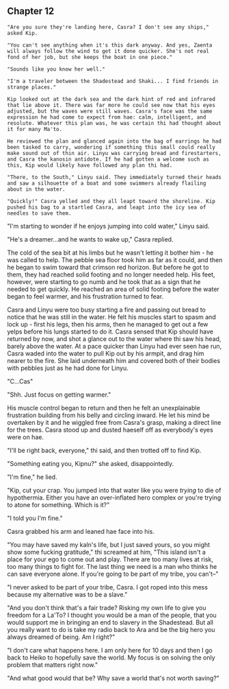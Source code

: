 <!--
- They bring water, bread, and radio earrings to the dumped.
- The saved go into the Shadestead to bring earrings to them.
- Casra announces haeself to everyone with one. (Lissa doesn't know, but gets suspicious and steals one from Setre.)
- Lissa becomes furious and orders Setre to round up anyone found with an earring to be sentenced to death.
 -->

## Chapter 12


	"Are you sure they're landing here, Casra? I don't see any ships," asked Kip.

	"You can't see anything when it's this dark anyway. And yes, Zaenta will always follow the wind to get it done quicker. She's not real fond of her job, but she keeps the boat in one piece."

	"Sounds like you know her well."

	"I'm a traveler between the Shadestead and Shaki... I find friends in strange places."

	Kip looked out at the dark sea and the dark hint of red and infrared that lie above it. There was far more he could see now that his eyes adjusted, but the waves were still waves. Casra's face was the same expression he had come to expect from hae: calm, intelligent, and resolute. Whatever this plan was, he was certain thi had thought about it for many Ma'to.

	He reviewed the plan and glanced again into the bag of earrings he had been tasked to carry, wondering if something this small could really make sound out of thin air. Linyu was carrying bread and firestarters, and Casra the kanosin antidote. If he had gotten a welcome such as this, Kip would likely have followed any plan thi had.

	"There, to the South," Linyu said. They immediately turned their heads and saw a silhouette of a boat and some swimmers already flailing about in the water.

	"Quickly!" Casra yelled and they all leapt toward the shoreline. Kip pushed his bag to a startled Casra, and leapt into the icy sea of needles to save them.

  "I'm starting to wonder if he enjoys jumping into cold water," Linyu said.

  "He's a dreamer...and he wants to wake up," Casra replied.

  The cold of the sea bit at his limbs but he wasn't letting it bother him - he was called to help. The pebble sea floor took him as far as it could, and then he began to swim toward that crimson red horizon. But before he got to them, they had reached solid footing and no longer needed help. His feet, however, were starting to go numb and he took that as a sign that he needed to get quickly. He reached an area of solid footing before the water began to feel warmer, and his frustration turned to fear.

  Casra and Linyu were too busy starting a fire and passing out bread to notice that he was still in the water. He felt his muscles start to spasm and lock up - first his legs, then his arms, then he managed to get out a few yelps before his lungs started to do it. Casra sensed that Kip should have returned by now, and shot a glance out to the water where thi saw his head, barely above the water. At a pace quicker than Linyu had ever seen hae run, Casra waded into the water to pull Kip out by his armpit, and drag him nearer to the fire. She laid underneath him and covered both of their bodies with pebbles just as he had done for Linyu.

  "C...Cas"

  "Shh. Just focus on getting warmer."

  His muscle control began to return and then he felt an unexplainable frustration building from his belly and circling inward. He let his mind be overtaken by it and he wiggled free from Casra's grasp, making a direct line for the trees. Casra stood up and dusted haeself off as everybody's eyes were on hae.

  "I'll be right back, everyone," thi said, and then trotted off to find Kip.

  "Something eating you, Kipnu?" she asked, disappointedly.

  "I'm fine," he lied.

  "Kip, cut your crap. You jumped into that water like you were *trying* to die of hypothermia. Either you have an over-inflated hero complex or you're trying to atone for something. Which is it?"

  "I told you I'm fine."

  Casra grabbed his arm and leaned hae face into his.

  "You may have saved my kaln's life, but I just saved yours, so you might show some fucking gratitude," thi screamed at him, "This island isn't a place for your ego to come out and play. There are too many lives at risk, too many things to fight for. The last thing we need is a man who thinks he can save everyone alone. If you're going to be part of my tribe, you can't–"

  "I never asked to be part of your tribe, Casra. I got roped into this mess because my alternative was to be a slave."

  "And you don't think that's a fair trade? Risking my own life to give you freedom for a La'To? I thought you would be a man of the people, that you would support me in bringing an end to slavery in the Shadestead. But all you really want to do is take my radio back to Ara and be the big hero you always dreamed of being. Am I right?"

  "I don't care what happens here. I am only here for 10 days and then I go back to Heiko to hopefully save the world. My focus is on solving the only problem that matters right now."

  "And what good would that be? Why save a world that's not worth saving?"
